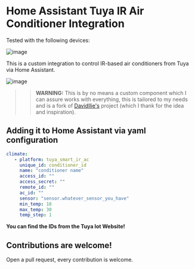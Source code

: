 # Home Assistant Tuya IR Air Conditioner Integration

Tested with the following devices:

![image](https://github.com/EnzoD86/tuya-smart-ir-ac/assets/61162811/d887c8a1-9e66-4552-835e-bbe333482a85)


This is a custom integration to control IR-based air conditioners from Tuya via Home Assistant.

![image](https://github.com/EnzoD86/tuya-smart-ir-ac/assets/61162811/271d82ba-d460-4352-9a4d-054e7e607758)


> > **WARNING:** This is by no means a custom component which I can assure works with everything, this is tailored to my needs and is a fork of [DavidIlie's](https://github.com/DavidIlie) project (which I thank for the idea and inspiration).

## Adding it to Home Assistant via yaml configuration

```yaml
climate:
   - platform: tuya_smart_ir_ac
     unique_id: conditioner_id
     name: "conditioner name"
     access_id: ""
     access_secret: ""
     remote_id: ""
     ac_id: ""
     sensor: "sensor.whatever_sensor_you_have"
     min_temp: 18
     max_temp: 30
     temp_step: 1
```

**You can find the IDs from the Tuya Iot Website!**

## Contributions are welcome!

Open a pull request, every contribution is welcome.
